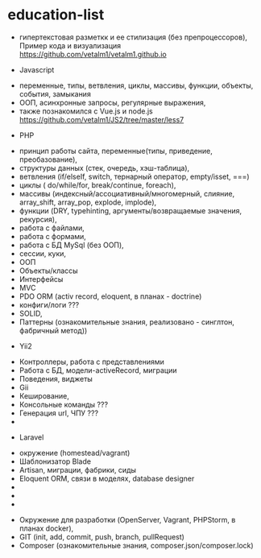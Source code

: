 # education-list

- гипертекстовая разметкк и ее стилизация (без препроцессоров),
Пример кода и визуализация https://github.com/vetalm1/vetalm1.github.io

- Javascript
+ переменные, типы, ветвления, циклы, массивы, функции, объекты, события, замыкания
+ ООП, асинхронные запросы, регулярные выражения,
+ также познакомился с Vue.js и node.js
https://github.com/vetalm1/JS2/tree/master/less7

- PHP
+ принцип работы сайта, переменные(типы, приведение, преобазование),
+ структуры данных (стек, очередь, хэш-таблица),
+ ветвления (if/elseIf, switch, тернарный оператор, empty/isset, ===)
+ циклы ( do/while/for, break/continue, foreach),
+ массивы (индексный/ассоциативный/многомерный, слияние, array_shift, array_pop, explode, implode),
+ функции (DRY, typehinting, аргументы/возвращаемые значения, рекурсия),
+ работа с файлами,
+ работа с формами,
+ работа с БД MySql (без ООП),
+ сессии, куки,
+ ООП
+ Объекты/классы
+ Интерфейсы
+ MVC
+ PDO ORM (activ record, eloquent, в планах - doctrine)
+ конфиги/логи ???
+ SOLID, 
+ Паттерны (ознакомительные знания, реализовано - синглтон, фабричный метод))

- Yii2
+ Контроллеры, работа с представлениями
+ Работа с БД, модели-activeRecord, миграции
+ Поведения, виджеты
+ Gii
+ Кеширование,
+ Консольные команды ???
+ Генерация url, ЧПУ ???
+

- Laravel
+ окружение (homestead/vagrant)
+ Шаблонизатор Blade
+ Artisan, миграции, фабрики, сиды
+ Eloquent ORM, связи в моделях, database designer
+
+
+

- Окружение для разработки (OpenServer, Vagrant, PHPStorm, в планах docker),
- GIT (init, add, commit, push, branch, pullRequest)
- Composer (ознакомительные знания, composer.json/composer.lock)
